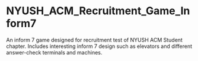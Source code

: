 # NYUSH_ACM_Recruitment_Game_Inform7
An inform 7 game designed for recruitment test of NYUSH ACM Student chapter. Includes interesting inform 7 design such as elevators and different answer-check terminals and machines.
